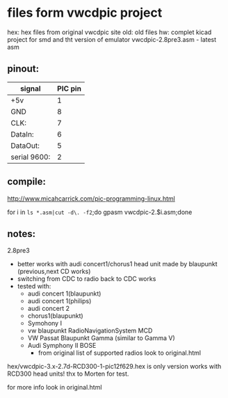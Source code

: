 files form vwcdpic project
==========================

hex: hex files from original vwcdpic site
old: old files 
hw: complet kicad project for smd and tht version of emulator
vwcdpic-2.8pre3.asm - latest asm

pinout:
--------------------
| signal        | PIC pin  |
|---------------|----------|
| +5v           | 1 |
| GND           | 8 |
| CLK:          | 7 |
| DataIn:       | 6 |
| DataOut:      | 5 |
| serial 9600:  | 2 |

compile:
---------

http://www.micahcarrick.com/pic-programming-linux.html

for i in `ls *.asm|cut -d\. -f2`;do gpasm vwcdpic-2.$i.asm;done

notes:
-------
2.8pre3
- better works with audi concert1/chorus1 head unit made by blaupunkt (previous,next CD works)
- switching from CDC to radio back to CDC works
- tested with:
	- audi concert 1(blaupunkt)
	- audi concert 1(philips)
	- audi concert 2
	- chorus1(blaupunkt)
	- Symohony I
	- vw blaupunkt RadioNavigationSystem MCD
	- VW Passat Blaupunkt Gamma (similar to Gamma V)
	- Audi Symphony II BOSE
        - from original list of supported radios look to original.html

hex/vwcdpic-3.x-2.7d-RCD300-1-pic12f629.hex is only version works with RCD300 head units! thx to Morten for test.

for more info look in original.html



